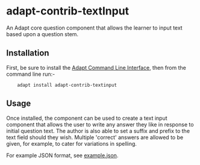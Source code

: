 adapt-contrib-textInput
=======================

An Adapt core question component that allows the learner to input text based upon a question stem.

Installation
------------

First, be sure to install the [Adapt Command Line Interface](https://github.com/cajones/adapt-cli), then from the command line run:-

		adapt install adapt-contrib-textinput

Usage
-----
Once installed, the component can be used to create a text input component that allows the user to write any answer they like in response to initial question text. The author is also able to set a suffix and prefix to the text field should they wish. Multiple 'correct' answers are allowed to be given, for example, to cater for variations in spelling.

For example JSON format, see [example.json](https://github.com/adaptlearning/adapt-contrib-textInput/blob/master/example.json).
